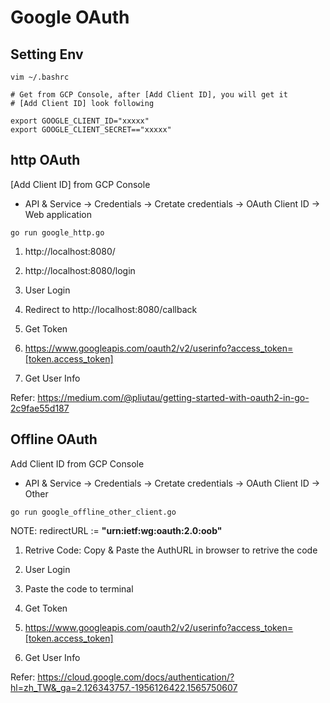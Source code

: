 
# Google OAuth 

## Setting Env

```
vim ~/.bashrc

# Get from GCP Console, after [Add Client ID], you will get it 
# [Add Client ID] look following 

export GOOGLE_CLIENT_ID="xxxxx"
export GOOGLE_CLIENT_SECRET=="xxxxx"
```

## http OAuth

[Add Client ID] from GCP Console

* API & Service -> Credentials -> Cretate credentials -> OAuth Client ID -> Web application

```
go run google_http.go
```

1. http://localhost:8080/

2. http://localhost:8080/login

3. User Login

4. Redirect to http://localhost:8080/callback

5. Get Token

6. https://www.googleapis.com/oauth2/v2/userinfo?access_token=[token.access_token]

7. Get User Info

Refer: https://medium.com/@pliutau/getting-started-with-oauth2-in-go-2c9fae55d187


## Offline OAuth

Add Client ID from GCP Console

* API & Service -> Credentials -> Cretate credentials -> OAuth Client ID -> Other

```
go run google_offline_other_client.go
```

NOTE: redirectURL := **"urn:ietf:wg:oauth:2.0:oob"**

1. Retrive Code: Copy & Paste the AuthURL in browser to retrive the code

2. User Login

3. Paste the code to terminal

4. Get Token

5. https://www.googleapis.com/oauth2/v2/userinfo?access_token=[token.access_token]

6. Get User Info

Refer: https://cloud.google.com/docs/authentication/?hl=zh_TW&_ga=2.126343757.-1956126422.1565750607
